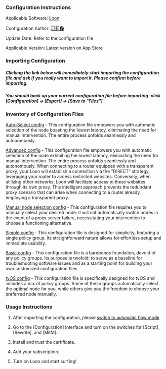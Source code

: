 ### Configuration Instructions

Applicable Software: [Loon](https://apps.apple.com/app/loon/id1373567447)

Configuration Author: [可莉🅥](https://t.me/iKeLee)

Update Date: Refer to the configuration file

Applicable Version: Latest version on App Store

### Importing Configuration

##### Clicking the link below will immediately start importing the configuration file and ask if you really want to import it. Please confirm before importing.

##### You should back up your current configuration file before importing: click [Configuration] → [Export] → [Save to "Files"]


### Inventory of Configuration Files

[Auto-Select config](loon://import?sub=https://gitlab.com/lodepuly/vpn_tool/-/raw/master/Tool/Loon/Config/Loon_Auto-Select_Configuration_By_iKeLee.conf) - This configuration file empowers you with automatic selection of the node boasting the lowest latency, eliminating the need for manual intervention. The entire process unfolds seamlessly and autonomously. 

[Advanced config](loon://import?sub=https://gitlab.com/lodepuly/vpn_tool/-/raw/master/Tool/Loon/Config/Loon_Advanced_Configuration_By_iKeLee.conf) - This configuration file empowers you with automatic selection of the node exhibiting the lowest latency, eliminating the need for manual intervention. The entire process unfolds seamlessly and autonomously. When connecting to a router equipped with a transparent proxy, your Loon will establish a connection via the "DIRECT" strategy, leveraging your router to access restricted websites. Conversely, when utilizing other networks, Loon will facilitate access to these websites through its own proxy. This intelligent approach prevents the redundant proxy scenario that can arise when connecting to a router already employing a transparent proxy. 

[Manual node selection config](loon://import?sub=https://gitlab.com/lodepuly/vpn_tool/-/raw/master/Tool/Loon/Config/Loon_Selection_Configuration_By_iKeLee.conf) - This configuration file requires you to manually select your desired node. It will not automatically switch nodes in the event of a proxy server failure, necessitating your intervention to choose a functioning alternative. 

[Simple config](loon://import?sub=https://gitlab.com/lodepuly/vpn_tool/-/raw/master/Tool/Loon/Config/Loon_Simple_Configuration_By_iKeLee.conf) - This configuration file is designed for simplicity, featuring a single policy group. Its straightforward nature allows for effortless setup and immediate usability. 

[Basic config](loon://import?sub=https://gitlab.com/lodepuly/vpn_tool/-/raw/master/Tool/Loon/Config/Loon_Basic_Configuration_By_iKeLee.conf) - This configuration file is a barebones foundation, devoid of any policy groups. Its purpose is twofold: to serve as a baseline for troubleshooting software issues and as a starting point for building your own customized configuration files. 

[tvOS config](loon://import?sub=https://gitlab.com/lodepuly/vpn_tool/-/raw/master/Tool/Loon/Config/Loon_tvOS_Configuration_By_iKeLee.conf) - This configuration file is specifically designed for tvOS and includes a mix of policy groups. Some of these groups automatically select the optimal node for you, while others give you the freedom to choose your preferred node manually. 

### Usage Instructions

1. After importing the configuration, please [switch to automatic flow mode](https://www.nsloon.com/openloon/flowmodel=filter).

2. Go to the [Configuration] interface and turn on the switches for [Script], [Rewrite], and [MitM].

3. Install and trust the certificate.

4. Add your subscription.

5. Turn on Loon and start surfing! 